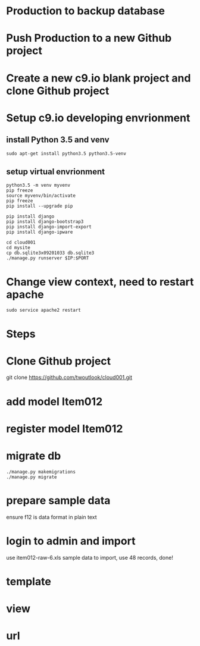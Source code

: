 # Production to backup database

# Push Production to a new Github project

# Create a new c9.io blank project and clone Github project

# Setup c9.io developing envrionment
## install Python 3.5 and venv 

    sudo apt-get install python3.5 python3.5-venv

## setup virtual envrionment

    python3.5 -m venv myvenv
    pip freeze
    source myvenv/bin/activate
    pip freeze
    pip install --upgrade pip
    
    pip install django
    pip install django-bootstrap3
    pip install django-import-export
    pip install django-ipware
    
    cd cloud001
    cd mysite
    cp db.sqlite3x09201033 db.sqlite3
    ./manage.py runserver $IP:$PORT
    
# Change view context, need to restart apache
    sudo service apache2 restart


# Steps

# Clone Github project
git clone https://github.com/twoutlook/cloud001.git

# add model Item012
# register model Item012
# migrate db

    ./manage.py makemigrations
    ./manage.py migrate

# prepare sample data
ensure  f12 is data format in plain text

# login to admin and import
use item012-raw-6.xls sample data to import, use 48 records, done!

# template
# view
# url






